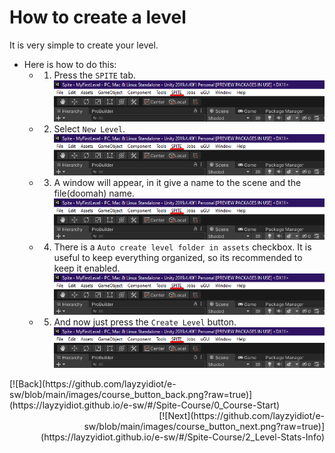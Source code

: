 # How to create a level

It is very simple to create your level.

* Here is how to do this:
    * 1. Press the `SPITE` tab. <img src="https://github.com/layzyidiot/e-sw/blob/main/images/spite-tab.png?raw=true" alt="SPITE Tab">

    * 2. Select `New Level`. <img src="https://github.com/layzyidiot/e-sw/blob/main/images/spite-tab.png?raw=true" alt="SPITE Tab">

    * 3. A window will appear, in it give a name to the scene and the file(doomah) name. <img src="https://github.com/layzyidiot/e-sw/blob/main/images/spite-tab.png?raw=true" alt="SPITE Tab">

    * 4. There is a `Auto create level folder in assets` checkbox. It is useful to keep everything organized, so its recommended to keep it enabled. <img src="https://github.com/layzyidiot/e-sw/blob/main/images/spite-tab.png?raw=true" alt="SPITE Tab">

    * 5. And now just press the `Create Level` button. <img src="https://github.com/layzyidiot/e-sw/blob/main/images/spite-tab.png?raw=true" alt="SPITE Tab">

<div style="text-align: left;">
[![Back](https://github.com/layzyidiot/e-sw/blob/main/images/course_button_back.png?raw=true)](https://layzyidiot.github.io/e-sw/#/Spite-Course/0_Course-Start)
<div>

<div style="text-align: right;">
[![Next](https://github.com/layzyidiot/e-sw/blob/main/images/course_button_next.png?raw=true)](https://layzyidiot.github.io/e-sw/#/Spite-Course/2_Level-Stats-Info)
<div>
